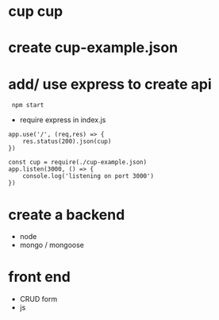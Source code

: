 # cup cup

# create cup-example.json
# add/ use express to create api
```
 npm start 
```
- require express in index.js
```
app.use('/', (req,res) => {
    res.status(200).json(cup)
})

const cup = require(./cup-example.json)
app.listen(3000, () => {
    console.log('listening on port 3000')
})
```



# create a backend
- node
- mongo / mongoose

# front end
- CRUD form
- js